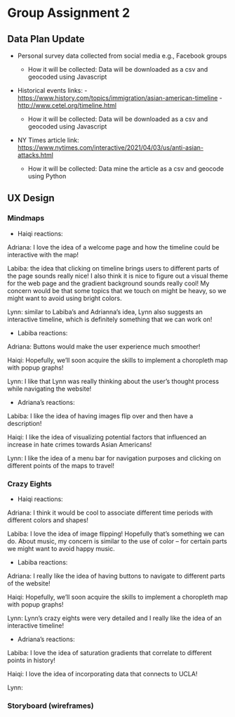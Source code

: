 # Group Assignment 2

## Data Plan Update
- Personal survey data collected from social media e.g., Facebook groups
    - How it will be collected: Data will be downloaded as a csv and geocoded using Javascript

- Historical events links: 
        - https://www.history.com/topics/immigration/asian-american-timeline
        - http://www.cetel.org/timeline.html
    - How it will be collected: Data will be downloaded as a csv and geocoded using Javascript

- NY Times article link: https://www.nytimes.com/interactive/2021/04/03/us/anti-asian-attacks.html
    - How it will be collected: Data mine the article as a csv and geocode using Python

## UX Design
### Mindmaps

- Haiqi reactions:

Adriana: I love the idea of a welcome page and how the timeline could be interactive with the map!

Labiba: the idea that clicking on timeline brings users to different parts of the page sounds really nice! I also think it is nice to figure out a visual theme for the web page and the gradient background sounds really cool! My concern would be that some topics that we touch on might be heavy, so we might want to avoid using bright colors.

Lynn: similar to Labiba’s and Adrianna’s idea, Lynn also suggests an interactive timeline, which is definitely something that we can work on!

- Labiba reactions:

Adriana: Buttons would make the user experience much smoother!

Haiqi: Hopefully, we’ll soon acquire the skills to implement a choropleth map with popup graphs!

Lynn: I like that Lynn was really thinking about the user’s thought process while navigating the website!

- Adriana’s reactions:

Labiba: I like the idea of having images flip over and then have a description!

Haiqi: I like the idea of visualizing potential factors that influenced an increase in hate crimes towards Asian Americans!

Lynn: I like the idea of a menu bar for navigation purposes and clicking on different points of the maps to travel!

### Crazy Eights
- Haiqi reactions:

Adriana: I think it would be cool to associate different time periods with different colors and shapes! 

Labiba: I love the idea of image flipping! Hopefully that’s something we can do. About music, my concern is similar to the use of color – for certain parts we might want to avoid happy music. 

- Labiba reactions:

Adriana: I really like the idea of having buttons to navigate to different parts of the website!

Haiqi: Hopefully, we’ll soon acquire the skills to implement a choropleth map with popup graphs!

Lynn: Lynn’s crazy eights were very detailed and I really like the idea of an interactive timeline!

- Adriana’s reactions:

Labiba: I love the idea of saturation gradients that correlate to different points in history!

Haiqi: I love the idea of incorporating data that connects to UCLA!

Lynn: 
### Storyboard (wireframes)

